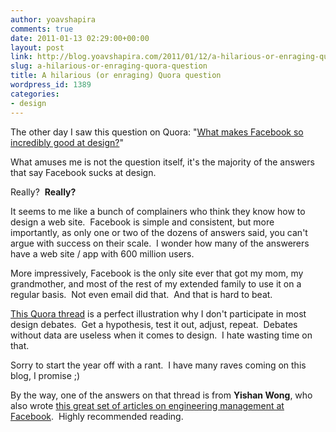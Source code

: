 ```yaml
---
author: yoavshapira
comments: true
date: 2011-01-13 02:29:00+00:00
layout: post
link: http://blog.yoavshapira.com/2011/01/12/a-hilarious-or-enraging-quora-question/
slug: a-hilarious-or-enraging-quora-question
title: A hilarious (or enraging) Quora question
wordpress_id: 1389
categories:
- design
---
```


The other day I saw this question on Quora: "[What makes Facebook so incredibly good at design?](http://www.quora.com/Facebook-Design/What-makes-Facebook-so-incredibly-good-at-design)"  


  


What amuses me is not the question itself, it's the majority of the answers that say Facebook sucks at design.  

  


Really?  **Really?**

  


It seems to me like a bunch of complainers who think they know how to design a web site.  Facebook is simple and consistent, but more importantly, as only one or two of the dozens of answers said, you can't argue with success on their scale.  I wonder how many of the answerers have a web site / app with 600 million users.

  


More impressively, Facebook is the only site ever that got my mom, my grandmother, and most of the rest of my extended family to use it on a regular basis.  Not even email did that.  And that is hard to beat.

  


[This Quora thread](http://www.quora.com/Facebook-Design/What-makes-Facebook-so-incredibly-good-at-design) is a perfect illustration why I don't participate in most design debates.  Get a hypothesis, test it out, adjust, repeat.  Debates without data are useless when it comes to design.  I hate wasting time on that.

  


Sorry to start the year off with a rant.  I have many raves coming on this blog, I promise ;)

  


By the way, one of the answers on that thread is from **Yishan Wong**, who also wrote [this great set of articles on engineering management at Facebook](http://algeri-wong.com/yishan/engineering-management.html).  Highly recommended reading.
